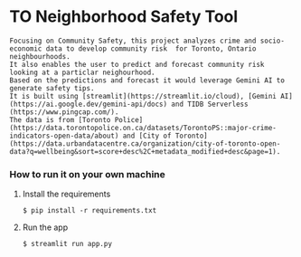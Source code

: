 # TO Neighborhood Safety Tool


    Focusing on Community Safety, this project analyzes crime and socio-economic data to develop community risk  for Toronto, Ontario neighbourhoods.  
    It also enables the user to predict and forecast community risk looking at a particlar neighourhood.  
    Based on the predictions and forecast it would leverage Gemini AI to generate safety tips. 
    It is built using [streamlit](https://streamlit.io/cloud), [Gemini AI](https://ai.google.dev/gemini-api/docs) and TIDB Serverless (https://www.pingcap.com/).  
    The data is from [Toronto Police](https://data.torontopolice.on.ca/datasets/TorontoPS::major-crime-indicators-open-data/about) and [City of Toronto](https://data.urbandatacentre.ca/organization/city-of-toronto-open-data?q=wellbeing&sort=score+desc%2C+metadata_modified+desc&page=1).

    
### How to run it on your own machine

1. Install the requirements

   ```
   $ pip install -r requirements.txt
   ```

2. Run the app

   ```
   $ streamlit run app.py
   ```
